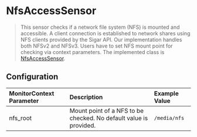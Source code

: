 # NfsAccessSensor

> This sensor checks if a network file system (NFS) is mounted and accessible. A client connection is established to network shares using NFS clients provided by the Sigar API. Our implementation handles both NFSv2 and NFSv3. Users have to set NFS mount point for checking via context parameters. The implemented class is [NfsAccessSensor](https://github.com/dhoppe83/visor/blob/hlrs-sensors/visor-sensors-hlrs/src/main/java/de/ustutt/omi/cloudiator/visor/sensors/fs/NfsAccessSensor.java).

## Configuration
| MonitorContext Parameter | Description | Example Value |
|:-------------------------|:------------|:--------------|
| nfs_root                 | Mount point of a NFS to be checked. No default value is provided. | `/media/nfs` |
